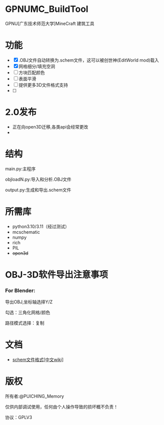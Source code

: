 # GPNUMC_BuildTool

GPNU[广东技术师范大学]MineCraft 建筑工具

# 功能

* [X] .OBJ文件自动转换为.schem文件，这可以被创世神(EditWorld mod)载入
* [X] 网格细分/填充空洞
* [ ] 方块匹配颜色
* [ ] 表面平滑
* [ ] 提供更多3D文件格式支持
* [ ] 

# 2.0发布

* 正在向open3D迁移,各类api会经常更改
* 

# 结构

main.py:主程序

objloadN.py:导入和分析.OBJ文件

output.py:生成和导出.schem文件

# 所需库

* python3.10/3.11（经过测试）
* mcschematic
* numpy
* rich
* PIL
* ~~open3d~~

# OBJ-3D软件导出注意事项

### For Blender:

导出OBJ,坐标轴选择Y/Z

勾选：三角化网格/颜色

路径模式选择：复制

# 文档

* [schem文件格式[中文wiki]](https://minecraft.fandom.com/zh/wiki/Schematic%E6%96%87%E4%BB%B6%E6%A0%BC%E5%BC%8F "https://minecraft.fandom.com/zh/wiki/Schematic%E6%96%87%E4%BB%B6%E6%A0%BC%E5%BC%8F")

# 版权

所有者:@PUICHING_Memory

仅供内部调试使用，任何由个人操作导致的损坏概不负责！

协议：GPLV3
